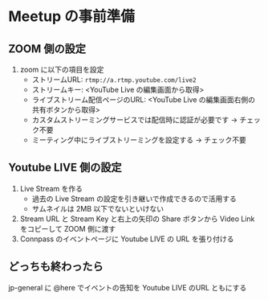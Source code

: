 # Meetup の事前準備
## ZOOM 側の設定
1. zoom に以下の項目を設定
    - ストリームURL: `rtmp://a.rtmp.youtube.com/live2`
    - ストリームキー: <YouTube Live の編集画面から取得>
    - ライブストリーム配信ページのURL: <YouTube Live の編集画面右側の共有ボタンから取得>
    - カスタムストリーミングサービスでは配信時に認証が必要です -> チェック不要
    - ミーティング中にライブストリーミングを設定する -> チェック不要
## Youtube LIVE 側の設定
1. Live Stream を作る
    - 過去の Live Stream の設定を引き継いで作成できるので活用する 
    - サムネイルは 2MB 以下でないといけない
2. Stream URL と Stream Key と右上の矢印の Share ボタンから Video Link をコピーして ZOOM 側に渡す
3. Connpass のイベントページに Youtube LIVE の URL を張り付ける

## どっちも終わったら
jp-general に @here でイベントの告知を Youtube LIVE のURL ともにする